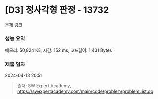 # [D3] 정사각형 판정 - 13732 

[문제 링크](https://swexpertacademy.com/main/code/problem/problemDetail.do?contestProbId=AX8BAN1qTwoDFARO) 

### 성능 요약

메모리: 50,824 KB, 시간: 152 ms, 코드길이: 1,431 Bytes

### 제출 일자

2024-04-13 20:51



> 출처: SW Expert Academy, https://swexpertacademy.com/main/code/problem/problemList.do